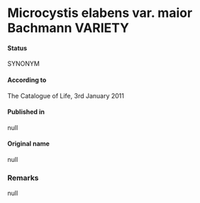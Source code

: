 # Microcystis elabens var. maior Bachmann VARIETY

#### Status
SYNONYM

#### According to
The Catalogue of Life, 3rd January 2011

#### Published in
null

#### Original name
null

### Remarks
null